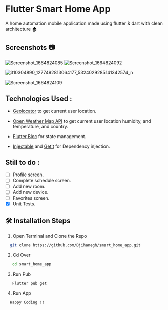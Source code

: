 # Flutter Smart Home App
A home automation mobile application made using flutter &amp; dart with clean architecture 🏠


##  Screenshots :camera:
![Screenshot_1664824085](https://user-images.githubusercontent.com/40029149/193697613-7749011b-f3b3-4bf4-9f1e-c812eae95599.png)
![Screenshot_1664824092](https://user-images.githubusercontent.com/40029149/193697645-cf08c323-e4cc-4e50-9619-cefa64191967.png)

![310304890_1277492813064177_5324029285141342574_n](https://user-images.githubusercontent.com/40029149/193697569-c75f4699-1784-431b-ad5d-4af975005dd3.jpg)

![Screenshot_1664824109](https://user-images.githubusercontent.com/40029149/193697674-42106d2e-2ef6-40fe-ba82-7a317ce05d7d.png)


## Technologies Used : 

 - [Geolocator](https://pub.dev/packages/geolocator) to get current user location.
 - [Open Weather Map API](https://openweathermap.org/current) to get current user location humidity, and temperature, and country.
 
 - [Flutter Bloc](https://pub.dev/packages/flutter_bloc) for state management.
 - [Injectable](https://pub.dev/packages/injectable) and [GetIt](https://pub.dev/packages/get_it) for Dependency injection.
 
 ## Still to do : 
- [ ] Profile screen.
- [ ] Complete schedule screen.
- [ ] Add new room.
- [ ] Add new device.
- [ ] Favorites screen.
- [x] Unit Tests.

## 🛠️ Installation Steps

1. Open Terminal and Clone the Repo

```bash
  git clone https://github.com/Djihanegh/smart_home_app.git
```
 2. Cd Over 
 
```bash
   cd smart_home_app
```
 3. Run Pub
```
   Flutter pub get
```
4. Run App
```
  Happy Coding !!
```
